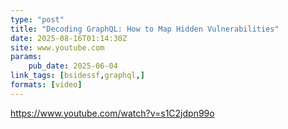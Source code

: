 ```yaml
---
type: "post"
title: "Decoding GraphQL: How to Map Hidden Vulnerabilities"
date: 2025-08-16T01:14:30Z
site: www.youtube.com
params:
    pub_date: 2025-06-04
link_tags: [bsidessf,graphql,]
formats: [video]
---
```

https://www.youtube.com/watch?v=s1C2jdpn99o
